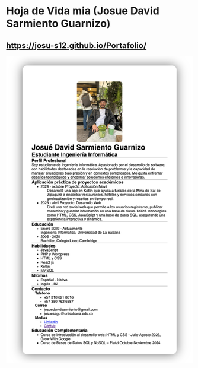 # Hoja de Vida mia (Josue David Sarmiento Guarnizo)
## https://josu-s12.github.io/Portafolio/
![Página](assests/images/josu-s12.github.io_Portafolio_.png)
